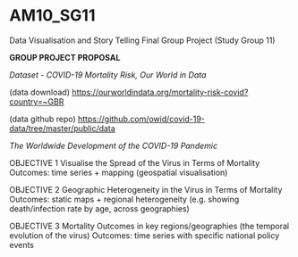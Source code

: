 # AM10_SG11
Data Visualisation and Story Telling Final Group Project (Study Group 11)

**GROUP PROJECT PROPOSAL**

*Dataset - COVID-19 Mortality Risk, Our World in Data*

(data download)
https://ourworldindata.org/mortality-risk-covid?country=~GBR

(data github repo)
https://github.com/owid/covid-19-data/tree/master/public/data

*The Worldwide Development of the COVID-19 Pandemic*

OBJECTIVE 1     Visualise the Spread of the Virus in Terms of Mortality
Outcomes:       time series + mapping (geospatial visualisation)

OBJECTIVE 2     Geographic Heterogeneity in the Virus in Terms of Mortality
Outcomes:       static maps + regional heterogeneity (e.g. showing death/infection rate by age, across geographies)

OBJECTIVE 3     Mortality Outcomes in key regions/geographies (the temporal evolution of the virus)
Outcomes:       time series with specific national policy events



        
